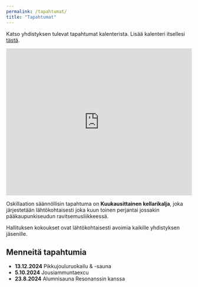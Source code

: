 ```yaml
---
permalink: /tapahtumat/
title: "Tapahtumat"
---
```


Katso yhdistyksen tulevat tapahtumat kalenterista. Lisää kalenteri itsellesi [tästä](https://calendar.google.com/calendar/u/0/r?cid=oskillaatio@gmail.com).
<iframe src="https://calendar.google.com/calendar/embed?height=600&wkst=2&ctz=Europe%2FHelsinki&showPrint=0&hl=fi&mode=AGENDA&showCalendars=0&src=b3NraWxsYWF0aW9AZ21haWwuY29t&color=%234285F4" style="border-width:0" width="100%" height="400" frameborder="0" scrolling="no"></iframe>

Oskillaation säännöllisin tapahtuma on **Kuukausittainen kellarikalja**, joka järjestetään lähtökohtaisesti joka kuun toinen perjantai jossakin pääkaupunkiseudun ravitsemusliikkeessä.

Hallituksen kokoukset ovat lähtökohtaisesti avoimia kaikille yhdistyksen jäsenille.

## Menneitä tapahtumia

* **13.12.2024** Pikkujouluruokailu & -sauna
* **5.10.2024** Jousiammuntaexcu
* **23.8.2024** Alumnisauna Resonanssin kanssa
